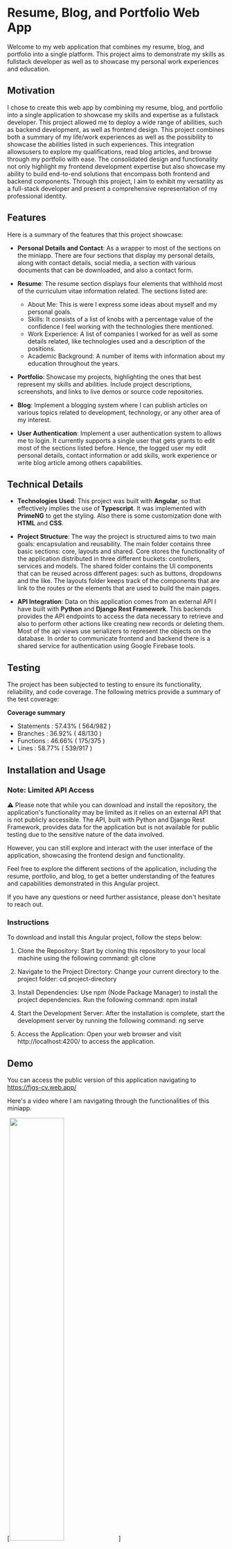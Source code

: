 # Resume, Blog, and Portfolio Web App

Welcome to my web application that combines my resume, blog, and portfolio into a single platform. This project aims to demonstrate my skills as fullstack developer as well as to showcase my personal work experiences and education.

## Motivation

I chose to create this web app by combining my resume, blog, and portfolio into a single application to showcase my skills and expertise as a fullstack developer. This project allowed me to deploy a wide range of abilities, such as backend development, as well as frontend design. This project combines both a summary of my life/work experiences as well as the possibility to showcase the abilities listed in such experiences. This integration allowsusers to explore my qualifications, read blog articles, and browse through my portfolio with ease. The consolidated design and functionality not only highlight my frontend development expertise but also showcase my ability to build end-to-end solutions that encompass both frontend and backend components. Through this project, I aim to exhibit my versatility as a full-stack developer and present a comprehensive representation of my professional identity.

## Features

Here is a summary of the features that this project showcase:

- **Personal Details and Contact**:
  As a wrapper to most of the sections on the miniapp. There are four sections that display my personal details, along with contact details, social media, a section with various documents that can be downloaded, and also a contact form.

- **Resume**:
  The resume section displays four elements that withhold most of the curriculum vitae information related. The sections listed are:

  - About Me: This is were I express some ideas about myself and my personal goals.
  - Skills: It consists of a list of knobs with a percentage value of the confidence I feel working with the technologies there mentioned.
  - Work Experience: A list of companies I worked for as well as some details related, like technologies used and a description of the positions.
  - Academic Background: A number of items with information about my education throughout the years.

- **Portfolio**: Showcase my projects, highlighting the ones that best represent my skills and abilities. Include project descriptions, screenshots, and links to live demos or source code repositories.

- **Blog**: Implement a blogging system where I can publish articles on various topics related to development, technology, or any other area of my interest.

- **User Authentication**: Implement a user authentication system to allows me to login. It currently supports a single user that gets grants to edit most of the sections listed before. Hence, the logged user my edit personal details, contact information or add skills, work experience or write blog article among others capabilities.

## Technical Details

- **Technologies Used**: This project was built with **Angular**, so that effectively implies the use of **Typescript**. It was implemented with **PrimeNG** to get the styling. Also there is some customization done with **HTML** and **CSS**.

- **Project Structure**: The way the project is structured aims to two main goals: encapsulation and reusability. The main folder contains three basic sections: core, layouts and shared. Core stores the functionality of the application distributed in three different buckets: controllers, services and models. The shared folder contains the UI components that can be reused across different pages: such as buttons, dropdowns and the like. The layouts folder keeps track of the components that are link to the routes or the elements that are used to build the main pages.

- **API Integration**: Data on this application comes from an external API I have built with **Python** and **Django Rest Framework**. This backends provides the API endpoints to access the data necessary to retrieve and also to perform other actions like creating new records or deleting them. Most of the api views use serializers to represent the objects on the database. In order to communicate frontend and backend there is a shared service for authentication using Google Firebase tools.

## Testing

The project has been subjected to testing to ensure its functionality, reliability, and code coverage. The following metrics provide a summary of the test coverage:

**Coverage summary**

- Statements : 57.43% ( 564/982 )
- Branches : 36.92% ( 48/130 )
- Functions : 46.66% ( 175/375 )
- Lines : 58.77% ( 539/917 )

## Installation and Usage

### Note: Limited API Access

⚠️ Please note that while you can download and install the repository, the application's functionality may be limited as it relies on an external API that is not publicly accessible. The API, built with Python and Django Rest Framework, provides data for the application but is not available for public testing due to the sensitive nature of the data involved.

However, you can still explore and interact with the user interface of the application, showcasing the frontend design and functionality.

Feel free to explore the different sections of the application, including the resume, portfolio, and blog, to get a better understanding of the features and capabilities demonstrated in this Angular project.

If you have any questions or need further assistance, please don't hesitate to reach out.

### Instructions

To download and install this Angular project, follow the steps below:

1. Clone the Repository: Start by cloning this repository to your local machine using the following command:
   git clone <repository-url>

2. Navigate to the Project Directory: Change your current directory to the project folder:
   cd project-directory

3. Install Dependencies: Use npm (Node Package Manager) to install the project dependencies. Run the following command:
   npm install

4. Start the Development Server: After the installation is complete, start the development server by running the following command:
   ng serve

5. Access the Application: Open your web browser and visit http://localhost:4200/ to access the application.

## Demo

You can access the public version of this application navigating to https://fjgs-cv.web.app/

Here's a video where I am navigating through the functionalities of this miniapp. 


[<img src="[https://i.ytimg.com/vi/Hc79sDi3f0U/maxresdefault.jpg](https://www.youtube.com/watch?v=VYO2v9G6j3U)" width="50%">]


## Future Improvements

While the current version of the project showcases my skills and capabilities as a fullstack developer, there are several areas that can be improved and expanded upon in the future. Some potential enhancements include:

1. **Enhanced User Authentication**: Currently, the user authentication system supports a single user. In the future, I plan to implement multi-user functionality, allowing multiple users to create accounts and access personalized sections of the application.

2. **Integration of Additional APIs**: As the project evolves, I intend to integrate more external APIs to enhance the application's functionality. This could include integrating APIs for weather data, social media integration, or third-party services relevant to the project's objectives.

3. **Improved Blogging System**: The existing blogging system serves its purpose, but there is room for improvement. In the future, I plan to enhance the blogging system by adding features such as comments, tags, and the ability to categorize articles based on topics or tags.

4. **Expanded Portfolio**: While the current portfolio section showcases a selection of my projects, I plan to expand it further by adding more projects that demonstrate a wider range of my skills and expertise. This will provide a more comprehensive representation of my abilities and allow visitors to explore a broader spectrum of my work.

5. **Responsive Design**: While the current version of the project is designed to be responsive across various devices, there is always room for improvement. I aim to further optimize the user experience by refining the responsive design and ensuring seamless usability on different screen sizes and devices.

6. **Enhanced UI/UX**: Continuously refining the user interface (UI) and user experience (UX) is essential. I plan to gather feedback from users and conduct usability testing to identify areas for improvement and make the application more intuitive, visually appealing, and user-friendly.

7. **Performance Optimization**: As the project evolves and new features are added, optimizing performance becomes crucial. I will focus on identifying and resolving any bottlenecks, improving loading times, and implementing efficient caching mechanisms to enhance the overall performance of the application.

These are just a few of the potential improvements that I plan to implement in the future. By continuously iterating and enhancing the project, I aim to create a robust, feature-rich, and user-friendly application that showcases my skills and provides value to its users.
